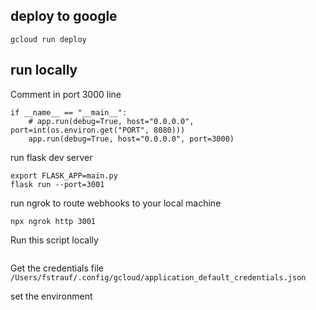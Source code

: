 ## deploy to google

```gcloud run deploy```

## run locally

Comment in port 3000 line

```
if __name__ == "__main__":
    # app.run(debug=True, host="0.0.0.0", port=int(os.environ.get("PORT", 8080)))
    app.run(debug=True, host="0.0.0.0", port=3000)
```
run flask dev server
```
export FLASK_APP=main.py
flask run --port=3001
```

run ngrok to route webhooks to your local machine

```npx ngrok http 3001```

Run this script locally
```gcloud auth application-default login
```

Get the credentials file 
```/Users/fstrauf/.config/gcloud/application_default_credentials.json```

set the environment
```export GOOGLE_APPLICATION_CREDENTIALS="/Users/fstrauf/.config/gcloud/application_default_credentials.json"
```
